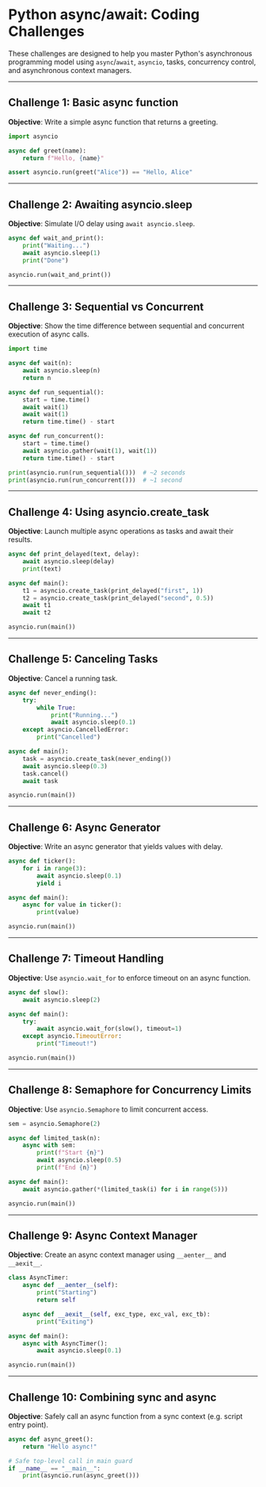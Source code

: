 # Python async/await: Coding Challenges

These challenges are designed to help you master Python's asynchronous programming model using `async`/`await`, `asyncio`, tasks, concurrency control, and asynchronous context managers.

---

## Challenge 1: Basic async function

**Objective**: Write a simple async function that returns a greeting.

```python
import asyncio

async def greet(name):
    return f"Hello, {name}"

assert asyncio.run(greet("Alice")) == "Hello, Alice"
```

---

## Challenge 2: Awaiting asyncio.sleep

**Objective**: Simulate I/O delay using `await asyncio.sleep`.

```python
async def wait_and_print():
    print("Waiting...")
    await asyncio.sleep(1)
    print("Done")

asyncio.run(wait_and_print())
```

---

## Challenge 3: Sequential vs Concurrent

**Objective**: Show the time difference between sequential and concurrent execution of async calls.

```python
import time

async def wait(n):
    await asyncio.sleep(n)
    return n

async def run_sequential():
    start = time.time()
    await wait(1)
    await wait(1)
    return time.time() - start

async def run_concurrent():
    start = time.time()
    await asyncio.gather(wait(1), wait(1))
    return time.time() - start

print(asyncio.run(run_sequential()))  # ~2 seconds
print(asyncio.run(run_concurrent()))  # ~1 second
```

---

## Challenge 4: Using asyncio.create\_task

**Objective**: Launch multiple async operations as tasks and await their results.

```python
async def print_delayed(text, delay):
    await asyncio.sleep(delay)
    print(text)

async def main():
    t1 = asyncio.create_task(print_delayed("first", 1))
    t2 = asyncio.create_task(print_delayed("second", 0.5))
    await t1
    await t2

asyncio.run(main())
```

---

## Challenge 5: Canceling Tasks

**Objective**: Cancel a running task.

```python
async def never_ending():
    try:
        while True:
            print("Running...")
            await asyncio.sleep(0.1)
    except asyncio.CancelledError:
        print("Cancelled")

async def main():
    task = asyncio.create_task(never_ending())
    await asyncio.sleep(0.3)
    task.cancel()
    await task

asyncio.run(main())
```

---

## Challenge 6: Async Generator

**Objective**: Write an async generator that yields values with delay.

```python
async def ticker():
    for i in range(3):
        await asyncio.sleep(0.1)
        yield i

async def main():
    async for value in ticker():
        print(value)

asyncio.run(main())
```

---

## Challenge 7: Timeout Handling

**Objective**: Use `asyncio.wait_for` to enforce timeout on an async function.

```python
async def slow():
    await asyncio.sleep(2)

async def main():
    try:
        await asyncio.wait_for(slow(), timeout=1)
    except asyncio.TimeoutError:
        print("Timeout!")

asyncio.run(main())
```

---

## Challenge 8: Semaphore for Concurrency Limits

**Objective**: Use `asyncio.Semaphore` to limit concurrent access.

```python
sem = asyncio.Semaphore(2)

async def limited_task(n):
    async with sem:
        print(f"Start {n}")
        await asyncio.sleep(0.5)
        print(f"End {n}")

async def main():
    await asyncio.gather(*(limited_task(i) for i in range(5)))

asyncio.run(main())
```

---

## Challenge 9: Async Context Manager

**Objective**: Create an async context manager using `__aenter__` and `__aexit__`.

```python
class AsyncTimer:
    async def __aenter__(self):
        print("Starting")
        return self

    async def __aexit__(self, exc_type, exc_val, exc_tb):
        print("Exiting")

async def main():
    async with AsyncTimer():
        await asyncio.sleep(0.1)

asyncio.run(main())
```

---

## Challenge 10: Combining sync and async

**Objective**: Safely call an async function from a sync context (e.g. script entry point).

```python
async def async_greet():
    return "Hello async!"

# Safe top-level call in main guard
if __name__ == "__main__":
    print(asyncio.run(async_greet()))
```

